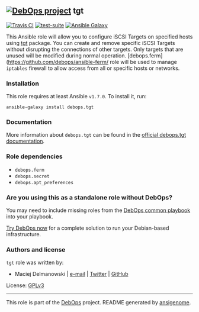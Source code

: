## [![DebOps project](http://debops.org/images/debops-small.png)](http://debops.org) tgt

[![Travis CI](http://img.shields.io/travis/debops/ansible-tgt.svg?style=flat)](http://travis-ci.org/debops/ansible-tgt) [![test-suite](http://img.shields.io/badge/test--suite-ansible--tgt-blue.svg?style=flat)](https://github.com/debops/test-suite/tree/master/ansible-tgt/)  [![Ansible Galaxy](http://img.shields.io/badge/galaxy-debops.tgt-660198.svg?style=flat)](https://galaxy.ansible.com/list#/roles/3497)

This Ansible role will allow you to configure iSCSI Targets on specified
hosts using [tgt](http://stgt.sourceforge.net/) package. You can create and
remove specific iSCSI Targets without disrupting the connections of other
targets. Only targets that are unused will be modified during normal
operation. [debops.ferm](https://github.com/debops/ansible-ferm/ role will
be used to manage `iptables` firewall to allow access from all or specific
hosts or networks.

### Installation

This role requires at least Ansible `v1.7.0`. To install it, run:

    ansible-galaxy install debops.tgt

### Documentation

More information about `debops.tgt` can be found in the
[official debops.tgt documentation](http://docs.debops.org/en/latest/ansible/roles/ansible-tgt/docs/).


### Role dependencies

- `debops.ferm`
- `debops.secret`
- `debops.apt_preferences`

### Are you using this as a standalone role without DebOps?

You may need to include missing roles from the [DebOps common
playbook](https://github.com/debops/debops-playbooks/blob/master/playbooks/common.yml)
into your playbook.

[Try DebOps now](https://github.com/debops/debops) for a complete solution to run your Debian-based infrastructure.





### Authors and license

`tgt` role was written by:
- Maciej Delmanowski | [e-mail](mailto:drybjed@gmail.com) | [Twitter](https://twitter.com/drybjed) | [GitHub](https://github.com/drybjed)

License: [GPLv3](https://tldrlegal.com/license/gnu-general-public-license-v3-%28gpl-3%29)

***

This role is part of the [DebOps](http://debops.org/) project. README generated by [ansigenome](https://github.com/nickjj/ansigenome/).
